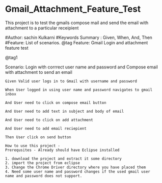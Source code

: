# Gmail_Attachment_Feature_Test
This project is to test the gmails compose mail and send the email with attachment to a particular receipient

#Author: sachin Kulkarni
#Keywords Summary : Given, When, And, Then
#Feature: List of scenarios.
@tag
Feature: Gmail Login and attachment feature test

  @tag1
  
  Scenario: Login with corrrect user name and password and Compose email with attachment to send an email
  
    Given Valid user logs in to Gmail with username and password
    
    When User logged in using user name and password navigates to gmail inbox
    
    And User need to click on compose email button
    
    And User need to add text in subject and body of email
    
    And User need to click on add attachment  
    
    And User need to add email reciepient
    
    Then User click on send button
    
    How to use this project -
    Prerequsites - Already should have Eclipse installed
    
    1. download the project and extract it some directory
    2. import the project from eclipse
    3. Change the Chrome Driver directory where you have placed them
    4. Need some user name and password changes if the used gmail user name and password does not support.
